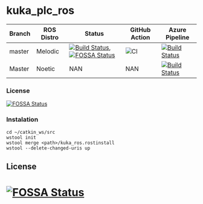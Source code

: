 # kuka_plc_ros

|Branch    |  ROS Distro  |  Status   | GitHub Action | Azure Pipeline | 
|----------|--------------|-----------|---------------|----------------|
|master    |  Melodic     |[![Build Status](https://travis-ci.org/prachandabhanu/kuka_plc_ros.svg?branch=master)](https://travis-ci.org/prachandabhanu/kuka_plc_ros),[![FOSSA Status](https://app.fossa.com/api/projects/git%2Bgithub.com%2FLernFabrik%2Fkuka_iiwa7_ros.svg?type=shield)](https://app.fossa.com/projects/git%2Bgithub.com%2FLernFabrik%2Fkuka_iiwa7_ros?ref=badge_shield) | ![CI](https://github.com/prachandabhanu/kuka_plc_ros/workflows/CI/badge.svg?branch=master) | [![Build Status](https://dev.azure.com/IWT-Digitization/BuildEnv/_apis/build/status/LernFabrik.kuka_iiwa7_ros?branchName=master&stageName=Catkin%20Build&jobName=ubuntu&configuration=ubuntu%20MELODIC)](https://dev.azure.com/IWT-Digitization/BuildEnv/_build/latest?definitionId=12&branchName=master)|
| Master   |  Noetic      |    NAN    |    NAN        |[![Build Status](https://dev.azure.com/IWT-Digitization/BuildEnv/_apis/build/status/LernFabrik.kuka_iiwa7_ros?branchName=master&stageName=Catkin%20Build&jobName=ubuntu&configuration=ubuntu%20NOETIC)](https://dev.azure.com/IWT-Digitization/BuildEnv/_build/latest?definitionId=12&branchName=master)|

### License
[![FOSSA Status](https://app.fossa.com/api/projects/git%2Bgithub.com%2FLernFabrik%2Fkuka_iiwa7_ros.svg?type=large)](https://app.fossa.com/projects/git%2Bgithub.com%2FLernFabrik%2Fkuka_iiwa7_ros?ref=badge_large)

### Instalation
```
cd ~/catkin_ws/src
wstool init
wstool merge <path>/kuka_ros.rostinstall
wstool --delete-changed-uris up
```
## License
[![FOSSA Status](https://app.fossa.com/api/projects/git%2Bgithub.com%2FLernFabrik%2Fkuka_iiwa7_ros.svg?type=large)](https://app.fossa.com/projects/git%2Bgithub.com%2FLernFabrik%2Fkuka_iiwa7_ros?ref=badge_large)
=======
